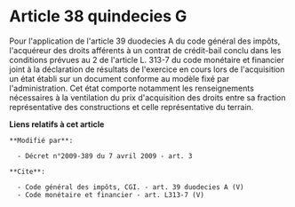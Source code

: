 # Article 38 quindecies G

Pour l'application de l'article 39 duodecies A du code général des impôts, l'acquéreur des droits afférents à un contrat de
crédit-bail conclu dans les conditions prévues au 2 de l'article L. 313-7 du code monétaire et financier joint à la
déclaration de résultats de l'exercice en cours lors de l'acquisition un état établi sur un document conforme au modèle fixé
par l'administration. Cet état comporte notamment les renseignements nécessaires à la ventilation du prix d'acquisition des
droits entre sa fraction représentative des constructions et celle représentative du terrain.

**Liens relatifs à cet article**

	**Modifié par**:

	  - Décret n°2009-389 du 7 avril 2009 - art. 3

	**Cite**:

	  - Code général des impôts, CGI. - art. 39 duodecies A (V)
	  - Code monétaire et financier - art. L313-7 (V)
